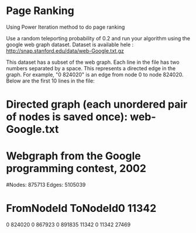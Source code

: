 # Page Ranking
Using Power Iteration method to do page ranking

Use a random teleporting probability of 0.2 and run your algorithm using the google web graph dataset.
Dataset is available hele : http://snap.stanford.edu/data/web-Google.txt.gz

This dataset has a subset of the web graph. Each line in the file has two numbers separated by a space. This represents a directed edge in the graph. For example, "0 824020" is an edge from node 0 to node 824020. Below are the first 10 lines in the file:

# Directed graph (each unordered pair of nodes is saved once): web-Google.txt
# Webgraph from the Google programming contest, 2002
#Nodes: 875713 Edges: 5105039
# FromNodeId	ToNodeId0	11342
0	824020
0	867923
0	891835
11342	0
11342	27469

